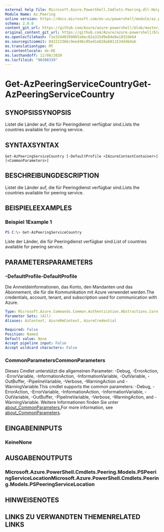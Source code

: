 ```yaml
---
external help file: Microsoft.Azure.PowerShell.Cmdlets.Peering.dll-Help.xml
Module Name: Az.Peering
online version: https://docs.microsoft.com/en-us/powershell/module/az.peering/get-azpeeringservicecountry
schema: 2.0.0
content_git_url: https://github.com/Azure/azure-powershell/blob/master/src/Peering/Peering/help/Get-AzPeeringServiceCountry.md
original_content_git_url: https://github.com/Azure/azure-powershell/blob/master/src/Peering/Peering/help/Get-AzPeeringServiceCountry.md
ms.openlocfilehash: f1e324d03990b5a9ec82a315d9e84e0a1832de64
ms.sourcegitcommit: 04221336bc9eed46c05ed1e828a6811534d4b4ab
ms.translationtype: MT
ms.contentlocale: de-DE
ms.lasthandoff: 12/08/2020
ms.locfileid: "98308339"
---
```

# <span data-ttu-id="5d1d0-101">Get-AzPeeringServiceCountry</span><span class="sxs-lookup"><span data-stu-id="5d1d0-101">Get-AzPeeringServiceCountry</span></span>

## <span data-ttu-id="5d1d0-102">SYNOPSIS</span><span class="sxs-lookup"><span data-stu-id="5d1d0-102">SYNOPSIS</span></span>
<span data-ttu-id="5d1d0-103">Listet die Länder auf, die für Peeringdienst verfügbar sind.</span><span class="sxs-lookup"><span data-stu-id="5d1d0-103">Lists the countries available for peering service.</span></span>

## <span data-ttu-id="5d1d0-104">SYNTAX</span><span class="sxs-lookup"><span data-stu-id="5d1d0-104">SYNTAX</span></span>

```
Get-AzPeeringServiceCountry [-DefaultProfile <IAzureContextContainer>] [<CommonParameters>]
```

## <span data-ttu-id="5d1d0-105">BESCHREIBUNG</span><span class="sxs-lookup"><span data-stu-id="5d1d0-105">DESCRIPTION</span></span>
<span data-ttu-id="5d1d0-106">Listet die Länder auf, die für Peeringdienst verfügbar sind.</span><span class="sxs-lookup"><span data-stu-id="5d1d0-106">Lists the countries available for peering service.</span></span>

## <span data-ttu-id="5d1d0-107">BEISPIELE</span><span class="sxs-lookup"><span data-stu-id="5d1d0-107">EXAMPLES</span></span>

### <span data-ttu-id="5d1d0-108">Beispiel 1</span><span class="sxs-lookup"><span data-stu-id="5d1d0-108">Example 1</span></span>
```powershell
PS C:\> Get-AzPeeringServiceCountry
```

<span data-ttu-id="5d1d0-109">Liste der Länder, die für Peeringdienst verfügbar sind.</span><span class="sxs-lookup"><span data-stu-id="5d1d0-109">List of countries available for peering service.</span></span>

## <span data-ttu-id="5d1d0-110">PARAMETERS</span><span class="sxs-lookup"><span data-stu-id="5d1d0-110">PARAMETERS</span></span>

### <span data-ttu-id="5d1d0-111">-DefaultProfile</span><span class="sxs-lookup"><span data-stu-id="5d1d0-111">-DefaultProfile</span></span>
<span data-ttu-id="5d1d0-112">Die Anmeldeinformationen, das Konto, den Mandanten und das Abonnement, die für die Kommunikation mit Azure verwendet werden.</span><span class="sxs-lookup"><span data-stu-id="5d1d0-112">The credentials, account, tenant, and subscription used for communication with Azure.</span></span>

```yaml
Type: Microsoft.Azure.Commands.Common.Authentication.Abstractions.Core.IAzureContextContainer
Parameter Sets: (All)
Aliases: AzContext, AzureRmContext, AzureCredential

Required: False
Position: Named
Default value: None
Accept pipeline input: False
Accept wildcard characters: False
```

### <span data-ttu-id="5d1d0-113">CommonParameters</span><span class="sxs-lookup"><span data-stu-id="5d1d0-113">CommonParameters</span></span>
<span data-ttu-id="5d1d0-114">Dieses Cmdlet unterstützt die allgemeinen Parameter: -Debug, -ErrorAction, -ErrorVariable, -InformationAction, -InformationVariable, -OutVariable, -OutBuffer, -PipelineVariable, -Verbose, -WarningAction und -WarningVariable.</span><span class="sxs-lookup"><span data-stu-id="5d1d0-114">This cmdlet supports the common parameters: -Debug, -ErrorAction, -ErrorVariable, -InformationAction, -InformationVariable, -OutVariable, -OutBuffer, -PipelineVariable, -Verbose, -WarningAction, and -WarningVariable.</span></span> <span data-ttu-id="5d1d0-115">Weitere Informationen finden Sie unter [about_CommonParameters.](http://go.microsoft.com/fwlink/?LinkID=113216)</span><span class="sxs-lookup"><span data-stu-id="5d1d0-115">For more information, see [about_CommonParameters](http://go.microsoft.com/fwlink/?LinkID=113216).</span></span>

## <span data-ttu-id="5d1d0-116">EINGABEN</span><span class="sxs-lookup"><span data-stu-id="5d1d0-116">INPUTS</span></span>

### <span data-ttu-id="5d1d0-117">Keine</span><span class="sxs-lookup"><span data-stu-id="5d1d0-117">None</span></span>

## <span data-ttu-id="5d1d0-118">AUSGABEN</span><span class="sxs-lookup"><span data-stu-id="5d1d0-118">OUTPUTS</span></span>

### <span data-ttu-id="5d1d0-119">Microsoft.Azure.PowerShell.Cmdlets.Peering.Models.PSPeeringServiceLocation</span><span class="sxs-lookup"><span data-stu-id="5d1d0-119">Microsoft.Azure.PowerShell.Cmdlets.Peering.Models.PSPeeringServiceLocation</span></span>

## <span data-ttu-id="5d1d0-120">HINWEISE</span><span class="sxs-lookup"><span data-stu-id="5d1d0-120">NOTES</span></span>

## <span data-ttu-id="5d1d0-121">LINKS ZU VERWANDTEN THEMEN</span><span class="sxs-lookup"><span data-stu-id="5d1d0-121">RELATED LINKS</span></span>

